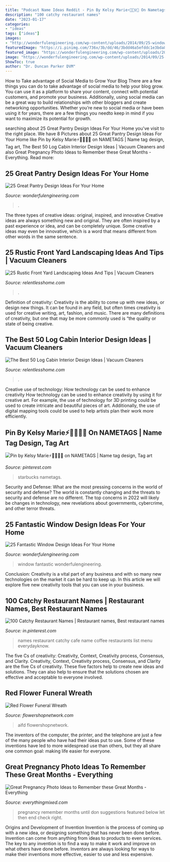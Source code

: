 ```yaml
---
title: "Podcast Name Ideas Reddit - Pin By Kelsy Marie⚡️🧙🏼‍♀️🔮 On Nametags"
description: "100 catchy restaurant names"
date: "2023-01-17"
categories:
- "ideas"
tags: ["ideas"]
images:
- "http://wonderfulengineering.com/wp-content/uploads/2014/09/25-window-design-ideas-18.jpg"
featuredImage: "https://i.pinimg.com/736x/3b/dd/46/3bdd46a5efddc1e3bda8ea1afcf855a3.jpg"
featured_image: "https://wonderfulengineering.com/wp-content/uploads/2014/09/25-walk-in-pantry-ideas-13.jpg"
image: "https://wonderfulengineering.com/wp-content/uploads/2014/09/25-walk-in-pantry-ideas-13.jpg"
ShowToc: true
author: "Dr. Duncan Parker DVM"
---
```



How to Take advantage of Social Media to Grow Your Blog
There are a few things you can do to take advantage of social media to help your blog grow. You can use it as a platform to share your content, connect with potential customers, and promote your business. Additionally, using social media can be a great way to build relationships with other bloggers and create networking opportunities. Whether you’re new to social media or have been using it for years, there are a few things you needto keep in mind if you want to maximize its potential for growth.

	

		
searching about 25 Great Pantry Design Ideas For Your Home you've visit to the right place. We have 8 Pictures about 25 Great Pantry Design Ideas For Your Home like Pin by Kelsy Marie⚡️🧙🏼‍♀️🔮 on NAMETAGS | Name tag design, Tag art, The Best 50 Log Cabin Interior Design Ideas | Vacuum Cleaners and also Great Pregnancy Photo Ideas to Remember these Great Months - Everything. Read more:
		
    
## 25 Great Pantry Design Ideas For Your Home

<img loading=lazy src="https://wonderfulengineering.com/wp-content/uploads/2014/09/25-walk-in-pantry-ideas-13.jpg" onerror="this.onerror=null;this.src='https://tse2.mm.bing.net/th?id=OIP.G7IpnwMd4r5v_vzvgXDhLgHaLJ&amp;pid=15.1';" alt="25 Great Pantry Design Ideas For Your Home">

_Source: wonderfulengineering.com_

>. 

	

The three types of creative ideas: original, inspired, and innovative
Creative ideas are always something new and original. They are often inspired by a past experience or idea, and can be completely unique. Some creative ideas may even be innovative, which is a word that means different from other words in the same sentence.

    
## 25 Rustic Front Yard Landscaping Ideas And Tips | Vacuum Cleaners

<img loading=lazy src="http://relentlesshome.com/wp-content/uploads/2019/11/Rustic-Front-Yard-Landscaping-Ideas-1-864x1536.jpg" onerror="this.onerror=null;this.src='https://tse3.mm.bing.net/th?id=OIP.1HQUV5zuxT04w9Noq-gMiwHaNK&amp;pid=15.1';" alt="25 Rustic Front Yard Landscaping Ideas And Tips | Vacuum Cleaners">

_Source: relentlesshome.com_

>. 

	

Definition of creativity:
Creativity is the ability to come up with new ideas, or design new things. It can be found in any field, but often times creativity is used for creative writing, art, fashion, and music. There are many definitions of creativity, but one that may be more commonly used is “the quality or state of being creative.

    
## The Best 50 Log Cabin Interior Design Ideas | Vacuum Cleaners

<img loading=lazy src="http://relentlesshome.com/wp-content/uploads/2019/11/Log-Cabin-Interior-Design-Ideas19.jpg" onerror="this.onerror=null;this.src='https://tse4.mm.bing.net/th?id=OIP.os17ALv7lceLicqO7EBodAHaLK&amp;pid=15.1';" alt="The Best 50 Log Cabin Interior Design Ideas | Vacuum Cleaners">

_Source: relentlesshome.com_

>. 

	

Creative use of technology: How technology can be used to enhance creativity
How technology can be used to enhance creativity by using it for creative art. For example, the use of technology for 3D printing could be used to create intricate and beautiful pieces of art. Additionally, the use of digital mapping tools could be used to help artists plan their work more efficiently.

    
## Pin By Kelsy Marie⚡️🧙🏼‍♀️🔮 On NAMETAGS | Name Tag Design, Tag Art

<img loading=lazy src="https://i.pinimg.com/736x/03/c5/40/03c540afaf57f1399df3f97027eb7b35.jpg" onerror="this.onerror=null;this.src='https://tse1.mm.bing.net/th?id=OIP.MVvAtsNzQLniwui4YBICowHaFj&amp;pid=15.1';" alt="Pin by Kelsy Marie⚡️🧙🏼‍♀️🔮 on NAMETAGS | Name tag design, Tag art">

_Source: pinterest.com_

>starbucks nametags. 

	

Security and Defense: What are the most pressing concerns in the world of security and defense?
The world is constantly changing and the threats to security and defense are no different. The top concerns in 2022 will likely be changes in technology, new revelations about governments, cybercrime, and other terror threats.

    
## 25 Fantastic Window Design Ideas For Your Home

<img loading=lazy src="http://wonderfulengineering.com/wp-content/uploads/2014/09/25-window-design-ideas-18.jpg" onerror="this.onerror=null;this.src='https://tse4.mm.bing.net/th?id=OIP.qaWozk3I4xmxFw7kwYLJDwHaE9&amp;pid=15.1';" alt="25 Fantastic Window Design Ideas For Your Home">

_Source: wonderfulengineering.com_

>window fantastic wonderfulengineering. 

	

Conclusion:
Creativity is a vital part of any business and with so many new technologies on the market it can be hard to keep up. In this article we will explore five new creativity tools that you can use in your business.

    
## 100 Catchy Restaurant Names | Restaurant Names, Best Restaurant Names

<img loading=lazy src="https://i.pinimg.com/736x/3b/dd/46/3bdd46a5efddc1e3bda8ea1afcf855a3.jpg" onerror="this.onerror=null;this.src='https://tse3.mm.bing.net/th?id=OIP.Us2xlURZKU3WHElYJMSQzAHaLG&amp;pid=15.1';" alt="100 Catchy Restaurant Names | Restaurant names, Best restaurant names">

_Source: in.pinterest.com_

>names restaurant catchy cafe name coffee restaurants list menu everydayknow. 

	

The five Cs of creativity: Creativity, Context, Creativity process, Consensus, and Clarity.
Creativity, Context, Creativity process, Consensus, and Clarity are the five Cs of creativity. These five factors help to create new ideas and solutions. They can also help to ensure that the solutions chosen are effective and acceptable to everyone involved.

    
## Red Flower Funeral Wreath

<img loading=lazy src="https://www.flowershopnetwork.com/blog/wp-content/uploads/2010/07/DSC_0044.jpg" onerror="this.onerror=null;this.src='https://tse3.mm.bing.net/th?id=OIP.Ryd4sv_bzdb0c2JQCZDRDgHaLI&amp;pid=15.1';" alt="Red Flower Funeral Wreath">

_Source: flowershopnetwork.com_

>aifd flowershopnetwork. 

	

The inventors of the computer, the printer, and the telephone are just a few of the many people who have had their ideas put to use. Some of these inventions have led to more widespread use than others, but they all share one common goal: making life easier for everyone.

    
## Great Pregnancy Photo Ideas To Remember These Great Months - Everything

<img loading=lazy src="http://www.everythingmixed.com/wp-content/uploads/pregnancy-photo-ideas-2.jpg" onerror="this.onerror=null;this.src='https://tse2.mm.bing.net/th?id=OIP.mr7pionPnO6X9h0ckDZl7AHaLH&amp;pid=15.1';" alt="Great Pregnancy Photo Ideas to Remember these Great Months - Everything">

_Source: everythingmixed.com_

>pregnancy remember months until don suggestions featured below let then end check right. 

	

Origins and Development of Invention
Invention is the process of coming up with a new idea, or designing something that has never been done before. Invention can come from anything from ideas to products to even services. The key to any invention is to find a way to make it work and improve on what others have done before. Inventors are always looking for ways to make their inventions more effective, easier to use and less expensive.

